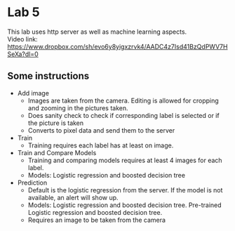 # Lab 5 
This lab uses http server as well as machine learning aspects.\
Video link: https://www.dropbox.com/sh/evo6y8yigxzrvk4/AADC4z7Isd41BzQdPWV7HSeXa?dl=0
## Some instructions
- Add image
  - Images are taken from the camera. Editing is allowed for cropping and zooming in the pictures taken.
  - Does sanity check to check if corresponding label is selected or if the picture is taken
  - Converts to pixel data and send them to the server
- Train
  - Training requires each label has at least on image.
- Train and Compare Models
  - Training and comparing models requires at least 4 images for each label.
  - Models: Logistic regression and boosted decision tree
- Prediction
  - Default is the logistic regression from the server. If the model is not available, an alert will show up.
  - Models: Logistic regression and boosted decision tree. Pre-trained Logistic regression and boosted decision tree.
  - Requires an image to be taken from the camera
